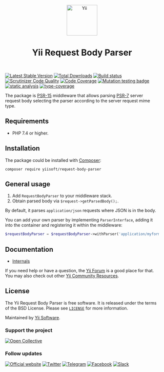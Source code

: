 <p align="center">
    <a href="https://github.com/yiisoft" target="_blank">
        <img src="https://yiisoft.github.io/docs/images/yii_logo.svg" height="100px" alt="Yii">
    </a>
    <h1 align="center">Yii Request Body Parser</h1>
    <br>
</p>

[![Latest Stable Version](https://poser.pugx.org/yiisoft/request-body-parser/v/stable.png)](https://packagist.org/packages/yiisoft/request-body-parser)
[![Total Downloads](https://poser.pugx.org/yiisoft/request-body-parser/downloads.png)](https://packagist.org/packages/yiisoft/request-body-parser)
[![Build status](https://github.com/yiisoft/request-body-parser/workflows/build/badge.svg)](https://github.com/yiisoft/request-body-parser/actions?query=workflow%3Abuild)
[![Scrutinizer Code Quality](https://scrutinizer-ci.com/g/yiisoft/request-body-parser/badges/quality-score.png?b=master)](https://scrutinizer-ci.com/g/yiisoft/request-body-parser/?branch=master)
[![Code Coverage](https://scrutinizer-ci.com/g/yiisoft/request-body-parser/badges/coverage.png?b=master)](https://scrutinizer-ci.com/g/yiisoft/request-body-parser/?branch=master)
[![Mutation testing badge](https://img.shields.io/endpoint?style=flat&url=https%3A%2F%2Fbadge-api.stryker-mutator.io%2Fgithub.com%2Fyiisoft%2Frequest-body-parser%2Fmaster)](https://dashboard.stryker-mutator.io/reports/github.com/yiisoft/request-body-parser/master)
[![static analysis](https://github.com/yiisoft/request-body-parser/workflows/static%20analysis/badge.svg)](https://github.com/yiisoft/request-body-parser/actions?query=workflow%3A%22static+analysis%22)
[![type-coverage](https://shepherd.dev/github/yiisoft/request-body-parser/coverage.svg)](https://shepherd.dev/github/yiisoft/request-body-parser)

The package is [PSR-15](https://www.php-fig.org/psr/psr-15/) middleware that allows parsing [PSR-7](https://www.php-fig.org/psr/psr-7/)
server request body selecting the parser according to the server request mime type.

## Requirements

- PHP 7.4 or higher.

## Installation

The package could be installed with [Composer](https://getcomposer.org):

```shell
composer require yiisoft/request-body-parser
```

## General usage

1. Add `RequestBodyParser` to your middleware stack.
2. Obtain parsed body via `$request->getParsedBody();`.

By default, it parses `application/json` requests where JSON is in the body. 

You can add your own parser by implementing `ParserInterface`, adding it into the container and registering it within
the middleware:

```php
$requestBodyParser = $requestBodyParser->withParser('application/myformat', MyFormatParser::class);
``` 

## Documentation

- [Internals](docs/internals.md)

If you need help or have a question, the [Yii Forum](https://forum.yiiframework.com/c/yii-3-0/63) is a good place for that.
You may also check out other [Yii Community Resources](https://www.yiiframework.com/community).

## License

The Yii Request Body Parser is free software. It is released under the terms of the BSD License.
Please see [`LICENSE`](./LICENSE.md) for more information.

Maintained by [Yii Software](https://www.yiiframework.com/).

### Support the project

[![Open Collective](https://img.shields.io/badge/Open%20Collective-sponsor-7eadf1?logo=open%20collective&logoColor=7eadf1&labelColor=555555)](https://opencollective.com/yiisoft)

### Follow updates

[![Official website](https://img.shields.io/badge/Powered_by-Yii_Framework-green.svg?style=flat)](https://www.yiiframework.com/)
[![Twitter](https://img.shields.io/badge/twitter-follow-1DA1F2?logo=twitter&logoColor=1DA1F2&labelColor=555555?style=flat)](https://twitter.com/yiiframework)
[![Telegram](https://img.shields.io/badge/telegram-join-1DA1F2?style=flat&logo=telegram)](https://t.me/yii3en)
[![Facebook](https://img.shields.io/badge/facebook-join-1DA1F2?style=flat&logo=facebook&logoColor=ffffff)](https://www.facebook.com/groups/yiitalk)
[![Slack](https://img.shields.io/badge/slack-join-1DA1F2?style=flat&logo=slack)](https://yiiframework.com/go/slack)
